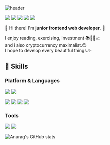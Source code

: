 ![header](https://capsule-render.vercel.app/api?type=waving&color=gradient&height=300&section=header&text=Welcome!&fontSize=90&desc=%20Namjun's%20Github%20profile&descAlign=60&descAlignY=65)



<a href="https://mail.google.com/mail/u/0/#inbox" target="_blank"><img src="https://img.shields.io/badge/wrasf175@gmail.com-EA4335?style=flat-square&logo=Gmail&logoColor=white"/></a> <a href="https://www.linkedin.com/in/kim-namjun-a655181ab/" target="_blank"> <img src="https://img.shields.io/badge/Adrian Kim-0A66C2?style=flat-square&logo=LinkedIn&logoColor=white"/></a> <a href="https://www.instagram.com/learnupeveryday/" target="_blank"><img src="https://img.shields.io/badge/@learnupeveryday-E4405F?style=flat-square&logo=Instagram&logoColor=white"/></a>  <a href="https://velog.io/@arsshavin" target="_blank"><img src="https://img.shields.io/badge/eungeh.eth-20C997?style=flat-square&logo=Velog&logoColor=white"/></a> <a href="https://www.notion.so/adrian96/Adrian-a21ff13a9752477fadccaf863142149e" target="_blank"><img src="https://img.shields.io/badge/Adrian-000000?style=flat-square&logo=Notion&logoColor=white"/></a>    
   
   
   
👋 Hi there! I'm **junior frontend web developer.** 👶

I enjoy reading, exercising, investment 📚🏋️‍♀️📈   
and i also cryptocurrency maximalist.😉   
I hope to develop every beautiful things.✨   
   
   
   
## 💪 Skills   


### Platform & Languages   


<img src="https://img.shields.io/badge/React-61DAFB?style=flat-square&logo=React&logoColor=white"/> <img src="https://img.shields.io/badge/Vue.js-4FC08D?style=flat-square&logo=Vue.js&logoColor=white"/>      

<img src="https://img.shields.io/badge/JavaScript-F7DF1E?style=flat-square&logo=JavaScript&logoColor=black"/> <img src="https://img.shields.io/badge/Sass-CC6699?style=flat-square&logo=Sass&logoColor=white"/> <img src="https://img.shields.io/badge/Python-3776AB?style=flat-square&logo=Python&logoColor=white"/> <img src="https://img.shields.io/badge/Solidity-363636?style=flat-square&logo=Solidity&logoColor=white"/>


### Tools   


<img src="https://img.shields.io/badge/Git-F05032?style=flat-square&logo=Git&logoColor=white"/> <img src="https://img.shields.io/badge/VScode-007ACC?style=flat-square&logo=Visual Studio Code&logoColor=white"/>    




![Anurag's GitHub stats](https://github-readme-stats.vercel.app/api?username=namjunkim12&show_icons=true&theme=default)

   
